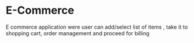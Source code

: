 # E-Commerce
E commerce  application were user can add/select list of items , take it to shopping cart, order management and proceed for billing
